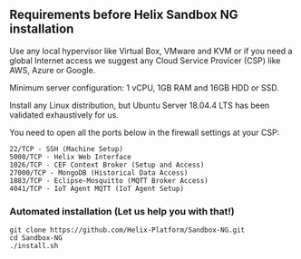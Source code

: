 ## Requirements before Helix Sandbox NG installation

Use any local hypervisor like Virtual Box, VMware and KVM or if you need a global Internet access we suggest any Cloud Service Provicer (CSP) like AWS, Azure or Google. 

Minimum server configuration: 1 vCPU, 1GB RAM and 16GB HDD or SSD.

Install any Linux distribution, but Ubuntu Server 18.04.4 LTS has been validated exhaustively for us.

You need to open all the ports below in the firewall settings at your CSP:

```
22/TCP - SSH (Machine Setup)
5000/TCP - Helix Web Interface
1026/TCP - CEF Context Broker (Setup and Access)
27000/TCP - MongoDB (Historical Data Access)
1883/TCP - Eclipse-Mosquitto (MQTT Broker Access)
4041/TCP - IoT Agent MQTT (IoT Agent Setup)
```

### Automated installation (Let us help you with that!)

```
git clone https://github.com/Helix-Platform/Sandbox-NG.git
cd Sandbox-NG
./install.sh
```
